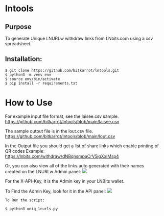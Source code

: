 # lntools

## Purpose
To generate Unique LNURLw withdraw links from LNbits.com using a csv spreadsheet.

## Installation:
```
$ git clone https://github.com/bitkarrot/lntools.git
$ python3 -m venv env
$ source env/bin/activate
$ pip install -r requirements.txt
```

# How to Use

For example input file format, see the laisee.csv sample. 
https://github.com/bitkarrot/lntools/blob/main/laisee.csv

The sample output file is in the lout.csv file. 
https://github.com/bitkarrot/lntools/blob/main/lout.csv

In the Output file you should get a list of share links which enable printing of QR codes
Example: https://lnbits.com/withdraw/dNBqnsmpaCrV5jqXxiMsp4

Or, you can also view all of the links auto generated with their names created on the LNURLw Admin panel:
<img src="https://github.com/bitkarrot/lntools/blob/main/lnurlw_admin_panel.png"/>

For the X-API-Key, it is the Admin key in your LNBits wallet. 

To Find the Admin Key, look for it in the API panel: 
<img src="https://github.com/bitkarrot/lntools/blob/main/wallet_panel.png"/>

```
To Run the script: 

$ python3 uniq_lnurls.py 
```


